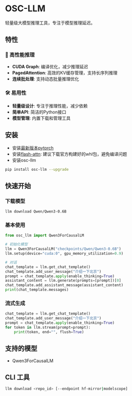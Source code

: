 # OSC-LLM

轻量级大模型推理工具，专注于模型推理延迟。

## 特性

### 🚀 高性能推理
- **CUDA Graph**: 编译优化，减少推理延迟
- **PagedAttention**: 高效的KV缓存管理，支持长序列推理
- **连续批处理**: 支持动态批量推理优化

### 🛠️ 易用性
- **轻量级设计**: 专注于推理性能，减少依赖
- **简单API**: 简洁的Python接口
- **模型管理**: 内置下载和管理工具

## 安装

- 安装[最新版本pytorch](https://pytorch.org/)
- 安装[flash-attn](https://github.com/Dao-AILab/flash-attention): 建议下载官方构建好的whl包，避免编译问题
- 安装osc-llm
```bash
pip install osc-llm --upgrade
```

## 快速开始

### 下载模型

```bash
llm download Qwen/Qwen3-0.6B
```

### 基本使用

```python
from osc_llm import Qwen3ForCausalLM

# 初始化模型
llm = Qwen3ForCausalLM("checkpoints/Qwen/Qwen3-0.6B")
llm.setup(device="cuda:0", gpu_memory_utilization=0.9)

# 对话
chat_template = llm.get_chat_template()
chat_template.add_user_message("介绍一下北京")
prompt = chat_template.apply(enable_thinking=True)
assistant_content = llm.generate(prompts=[prompt])[0]
chat_template.add_assistant_message(assistant_content)
print(chat_template.messages)
```

### 流式生成

```python
chat_template = llm.get_chat_template()
chat_template.add_user_message("介绍一下北京")
prompt = chat_template.apply(enable_thinking=True)
for token in llm.stream(prompt=prompt):
    print(token, end="", flush=True)
```

## 支持的模型

- Qwen3ForCausalLM

## CLI 工具

```bash
llm download <repo_id> [--endpoint hf-mirror|modelscope]
```